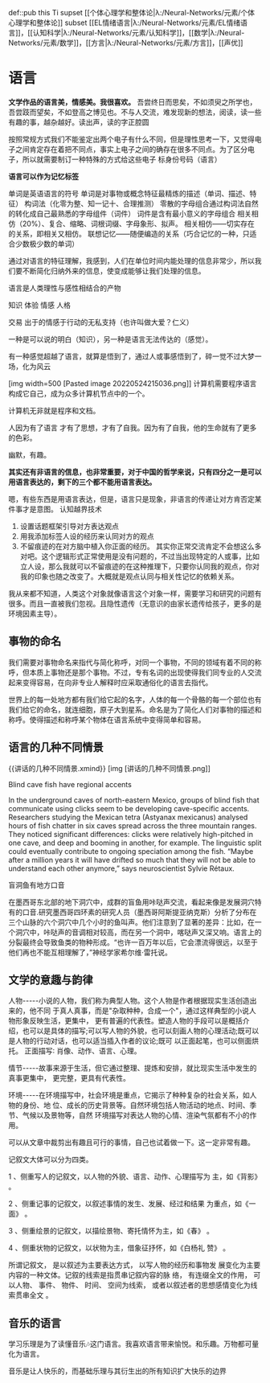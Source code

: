 def::pub this Ti supset [[个体心理学和整体论|λ:/Neural-Networks/元素/个体心理学和整体论]] subset [[EL情绪语言|λ:/Neural-Networks/元素/EL情绪语言]]，[[认知科学|λ:/Neural-Networks/元素/认知科学]]，[[数学|λ:/Neural-Networks/元素/数学]]，[[方言|λ:/Neural-Networks/元素/方言]]，[[声优]]


# 语言

**文学作品的语言美，情感美。我很喜欢。**
吾尝终日而思矣，不如须臾之所学也，吾尝跂而望矣，不如登高之博见也。不与人交流，难发现新的想法，阅读，读一些有趣的事，越杂越好。读出声，读的字正腔圆


按照常规方式我们不能鉴定出两个电子有什么不同，但是理性思考一下，又觉得电子之间肯定存在着把不同点，事实上电子之间的确存在很多不同点。为了区分电子，所以就需要制订一种特殊的方式给这些电子 标身份号码（语言）



**语言可以作为记忆标签**

单词是英语语言的符号
单词是对事物或概念特征最精炼的描述（单词、描述、特征）
构词法（化零为整、知一记十、合理推测）
零散的字母组合通过构词法自然的转化成自己最熟悉的字母组件（词件）
词件是含有最小意义的字母组合
相关相仿（20%）、复合、缩略、词根词缀、字母象形、拟声。
相关相仿——切实存在的关系，即相关又相仿。
联想记忆——随便编造的关系（巧合记忆的一种，只适合少数极少数的单词）


通过对语言的特征理解，我感到，人们在单位时间内能处理的信息非常少，所以我们要不断简化归纳外来的信息，使变成能够让我们处理的信息。

语言是人类理性与感性相结合的产物


知识 体验 情感 人格

交易 出于的情感于行动的无私支持（也许叫做大爱？仁义）



一种是可以说的明白（知识），另一种是语言无法传达的（感觉）。


有一种感觉超越了语言，就算是悟到了，通过人或事感悟到了，碎一觉不过大梦一场，化为风云

[img width=500 [Pasted image 20220524215036.png]]
计算机需要程序语言构成它自己，成为众多计算机节点中的一个。

计算机无非就是程序和文档。

人因为有了语言 才有了思想，才有了自我。因为有了自我，他的生命就有了更多的色彩。



幽默，有趣。


**其实还有非语言的信息，也非常重要，对于中国的哲学来说，只有四分之一是可以用语言表达的，剩下的三个都不能用语言表达。**



嗯，有些东西是用语言表达，但是，语言只是现象，非语言的传递让对方肯否定某件事才是意图。
认知越界技术
1. 设置话题框架引导对方表达观点
2. 用我添加标签人设的经历来认同对方的观点
3. 不留痕迹的在对方脑中植入你正面的经历。
其实你正常交流肯定不会想这么多对吧。这个逻辑形式正常使用是没有问题的，不过当出现特定的人或事，比如立人设，那么我就可以不留痕迹的在这种推理下，只要你认同我的观点，你对我的印象也随之改变了。大概就是观点认同与相关性记忆的依赖关系。


我从来都不知道，人类这个对象就像语言这个对象一样，需要学习和研究的问题有很多。而且一直被我们忽视。且隐性遗传（无意识的由家长遗传给孩子，更多的是环境因素主导）。



## 事物的命名

我们需要对事物命名来指代与简化称呼，对同一个事物，不同的领域有着不同的称呼，但本质上事物还是那个事物。不过，专有名词的出现使得我们同专业的人交流起来变得容易，在向非专业人解释时应采取通俗化的语言去指代。

世界上的每一处地方都有我们给它起的名字，人体的每一个骨骼的每一个部位也有我们给它的命名，就连细胞，原子大到星系。命名是为了简化人们对事物的描述和称呼。使得描述和称呼某个物体在语言系统中变得简单和容易。


## 语言的几种不同情景

{{讲话的几种不同情景.xmind}}
[img [讲话的几种不同情景.png]]



  

Blind cave fish have regional accents

In the underground caves of north-eastern Mexico, groups of blind fish that communicate using clicks seem to be developing cave-specific accents. Researchers studying the Mexican tetra (Astyanax mexicanus) analysed hours of fish chatter in six caves spread across the three mountain ranges. They noticed significant differences: clicks were relatively high-pitched in one cave, and deep and booming in another, for example. The linguistic split could eventually contribute to ongoing speciation among the fish. “Maybe after a million years it will have drifted so much that they will not be able to understand each other anymore,” says neuroscientist Sylvie Rétaux.

  

盲洞鱼有地方口音

在墨西哥东北部的地下洞穴中，成群的盲鱼用咔哒声交流，看起来像是发展洞穴特有的口音.研究墨西哥四环素的研究人员（墨西哥阿斯提亚纳克斯）分析了分布在三个山脉的六个洞穴中几个小时的鱼叫声。他们注意到了显著的差异：比如，在一个洞穴中，咔哒声的音调相对较高，而在另一个洞中，喀哒声又深又响。语言上的分裂最终会导致鱼类的物种形成。“也许一百万年以后，它会漂流得很远，以至于他们再也不能互相理解了，”神经学家希尔维·雷托说。




## 文学的意趣与韵律
人物-----小说的人物，我们称为典型人物。这个人物是作者根据现实生活创造出来的，他不同 于真人真事，而是"杂取种种，合成一个"，通过这样典型的小说人物形象反映生活，更集中， 更有普遍的代表性。塑造人物的手段可以是概括介绍，也可以是具体的描写;可以写人物的外貌，也可以刻画人物的心理活动;既可以是人物的行动对话，也可以适当插入作者的议论;既可 以正面起笔，也可以侧面烘托。 正面描写∶ 肖像、动作、语言、心理。 


情节-----故事来源于生活，但它通过整理、提炼和安排，就比现实生活中发生的真事更集中， 更完整，更具有代表性。 


环境-----在环境描写中，社会环境是重点，它揭示了种种复杂的社会关系，如人物的身份、地 位、成长的历史背景等。自然环境包括人物活动的地点、时间、季节、气候以及景物等，自然 环境描写对表达人物的心情、渲染气氛都有不小的作用。

  
可以从文章中裁剪出有趣且可行的事情，自己也试着做一下。这一定非常有趣。


记叙文大体可以分为四类。

1 、侧重写人的记叙文，以人物的外貌、语言、动作、心理描写为 主，如《背影》 。

2 、侧重记事的记叙文，以叙述事情的发生、发展、经过和结果 为重点，如《一面》 。

3 、侧重绘景的记叙文，以描绘景物、寄托情怀为主，如《春》 。

4 、侧重状物的记叙文，以状物为主，借象征抒怀，如《白杨礼 赞》 。

所谓记叙文， 是以叙述为主要表达方式， 以写人物的经历和事物发 展变化为主要内容的一种文体。记叙的线索是指贯串记叙内容的脉 络， 有连缀全文的作用， 可以人物、 事件、 物件、 时间、 空间为线索， 或者以叙述者的思想感情变化为线索贯串全文 。

## 音乐的语言

学习乐理是为了读懂音乐🎶这门语言。我喜欢语言带来愉悦。和乐趣。万物都可量化为语言。

音乐是让人快乐的，而基础乐理与其衍生出的所有知识扩大快乐的边界